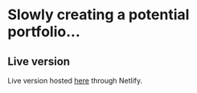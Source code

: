 # Slowly creating a potential portfolio...

## Live version
Live version hosted [here](https://potential-portfolio.netlify.app/) through Netlify.
